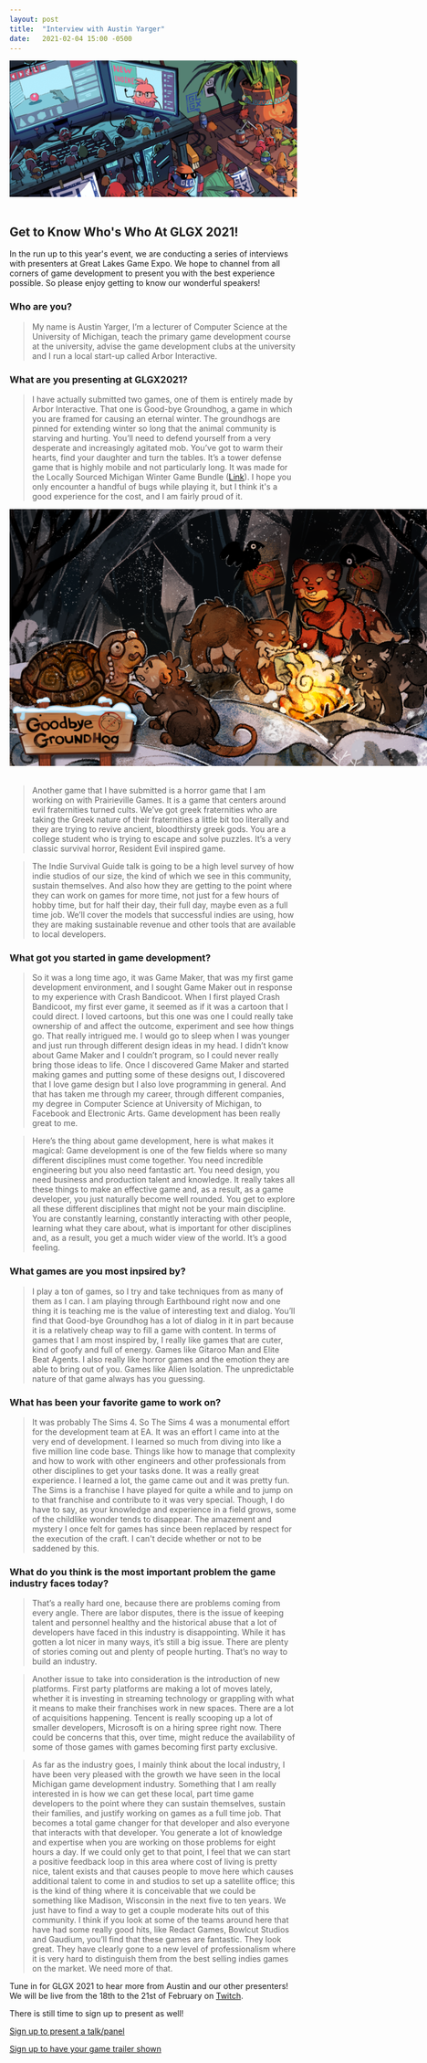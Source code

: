 ```yaml
---
layout: post
title:  "Interview with Austin Yarger"
date:   2021-02-04 15:00 -0500
---
```


<div style="text-align: center; width: 100%;">
<img src="/img/blog/interview-header.png"/>
</div>
<br>

Get to Know Who's Who At GLGX 2021!
-----------------------------------
In the run up to this year's event, we are conducting a series of interviews with presenters at Great Lakes Game Expo. We hope to channel from all corners of game development to present you with the best experience possible. So please enjoy getting to know our wonderful speakers!

<!--more-->

### Who are you?
> My name is Austin Yarger,  I’m a lecturer of Computer Science at the University of Michigan, teach the primary game development course at the university, advise the game development clubs at the university and I run a local start-up called Arbor Interactive.

### What are you presenting at GLGX2021?
> I have actually submitted two games, one of them is entirely made by Arbor Interactive. That one is Good-bye Groundhog, a game in which you are framed for causing an eternal winter. The groundhogs are pinned for extending winter so long that the animal community is starving and hurting. You’ll need to defend yourself from a very desperate and increasingly agitated mob. You’ve got to warm their hearts, find your daughter and turn the tables. It’s a tower defense game that is highly mobile and not particularly long. It was made for the Locally Sourced Michigan Winter Game Bundle ([Link](https://itch.io/b/786/locally-sourced-winter-bundle)). I hope you only encounter a handful of bugs while playing it, but I think it's a good experience for the cost, and I am fairly proud of it.

<div style="text-align: center; width: 800px;">
<img src="/img/games/goodbyegroundhog.png" />
</div>
<br>

> Another game that I have submitted is a horror game that I am working on with Prairieville Games. It is a game that centers around evil fraternities turned cults. We’ve got greek fraternities who are taking the Greek nature of their fraternities a little bit too literally and they are trying to revive ancient, bloodthirsty greek gods. You are a college student who is trying to escape and solve puzzles. It’s a very classic survival horror, Resident Evil inspired game. 

> The Indie Survival Guide talk is going to be a high level survey of how indie studios of our size, the kind of which we see in this community, sustain themselves. And also how they are getting to the point where they can work on games for more time, not just for a few hours of hobby time, but for half their day, their full day, maybe even as a full time job. We’ll cover the models that successful indies are using, how they are making sustainable revenue and other tools that are available to local developers.

### What got you started in game development?
> So it was a long time ago, it was Game Maker, that was my first game development environment, and I sought Game Maker out in response to my experience with Crash Bandicoot. When I first played Crash Bandicoot, my first ever game, it seemed as if it was a cartoon that I could direct. I loved cartoons, but this one was one I could really take ownership of and affect the outcome, experiment and see how things go. That really intrigued me. I would go to sleep when I was younger and just run through different design ideas in my head. I didn’t know about Game Maker and I couldn’t program, so I could never really bring those ideas to life. Once I discovered Game Maker and started making games and putting some of these designs out, I discovered that I love game design but I also love programming in general. And that has taken me through my career, through different companies, my degree in Computer Science at University of Michigan, to Facebook and Electronic Arts. Game development has been really great to me.

> Here’s the thing about game development, here is what makes it magical: Game development is one of the few fields where so many different disciplines must come together. You need incredible engineering but you also need fantastic art. You need design, you need business and production talent and knowledge. It really takes all these things to make an effective game and, as a result, as a game developer, you just naturally become well rounded. You get to explore all these different disciplines that might not be your main discipline. You are constantly learning, constantly interacting with other people, learning what they care about, what is important for other disciplines and, as a result, you get a much wider view of the world. It’s a good feeling.

### What games are you most inpsired by?
> I play a ton of games, so I try and take techniques from as many of them as I can. I am playing through Earthbound right now and one thing it is teaching me is the value of interesting text and dialog. You’ll find that Good-bye Groundhog has a lot of dialog in it in part because it is a relatively cheap way to fill a game with content. In terms of games that I am most inspired by, I really like games that are cuter, kind of goofy and full of energy. Games like Gitaroo Man and Elite Beat Agents. I also really like horror games and the emotion they are able to bring out of you. Games like Alien Isolation. The unpredictable nature of that game always has you guessing.

### What has been your favorite game to work on?
> It was probably The Sims 4. So The Sims 4 was a monumental effort for the development team at EA. It was an effort I came into at the very end of development. I learned so much from diving into like a five million line code base. Things like how to manage that complexity and how to work with other engineers and other professionals from other disciplines to get your tasks done. It was a really great experience. I learned a lot, the game came out and it was pretty fun. The Sims is a franchise I have played for quite a while and to jump on to that franchise and contribute to it was very special. Though, I do have to say, as your knowledge and experience in a field grows, some of the childlike wonder tends to disappear. The amazement and mystery I once felt for games has since been replaced by respect for the execution of the craft. I can't decide whether or not to be saddened by this.

### What do you think is the most important problem the game industry faces today?
> That’s a really hard one, because there are problems coming from every angle. There are labor disputes, there is the issue of keeping talent and personnel healthy and the historical abuse that a lot of developers have faced in this industry is disappointing. While it has gotten a lot nicer in many ways, it’s still a big issue. There are plenty of stories coming out and plenty of people hurting. That’s no way to build an industry. 

> Another issue to take into consideration is the introduction of new platforms. First party platforms are making a lot of moves lately, whether it is investing in streaming technology or grappling with what it means to make their franchises work in new spaces. There are a lot of acquisitions happening. Tencent is really scooping up a lot of smaller developers, Microsoft is on a hiring spree right now. There could be concerns that this, over time, might reduce the availability of some of those games with games becoming first party exclusive.

> As far as the industry goes, I mainly think about the local industry, I have been very pleased with the growth we have seen in the local Michigan game development industry. Something that I am really interested in is how we can get these local, part time game developers to the point where they can sustain themselves, sustain their families, and justify working on games as a full time job. That becomes a total game changer for that developer and also everyone that interacts with that developer. You generate a lot of knowledge and expertise when you are working on those problems for eight hours a day. If we could only get to that point, I feel that we can start a positive feedback loop in this area where cost of living is pretty nice, talent exists and that causes people to move here which causes additional talent to come in and studios to set up a satellite office; this is the kind of thing where it is conceivable that we could be something like Madison, Wisconsin in the next five to ten years. We just have to find a way to get a couple moderate hits out of this community. I think if you look at some of the teams around here that have had some really good hits, like Redact Games, Bowlcut Studios and Gaudium, you’ll find that these games are fantastic. They look great. They have clearly gone to a new level of professionalism where it is very hard to distinguish them from the best selling indies games on the market. We need more of that.

Tune in for GLGX 2021 to hear more from Austin and our other presenters! We will be live from the 18th to the 21st of February on [Twitch](https://twitch.tv/glgexpo). 

There is still time to sign up to present as well! 

[Sign up to present a talk/panel](https://docs.google.com/forms/d/e/1FAIpQLSdeVNU7D5KBIcMN3dcX2OUMkFi4b2gANr2pUonc2EnzSeiUPw/viewform)

[Sign up to have your game trailer shown](https://docs.google.com/forms/d/e/1FAIpQLSe_knD0XFIm6ziTMWG8_aRhLJ8e7lv1aaKqRYf6Tj0KXPoR7A/viewform)
